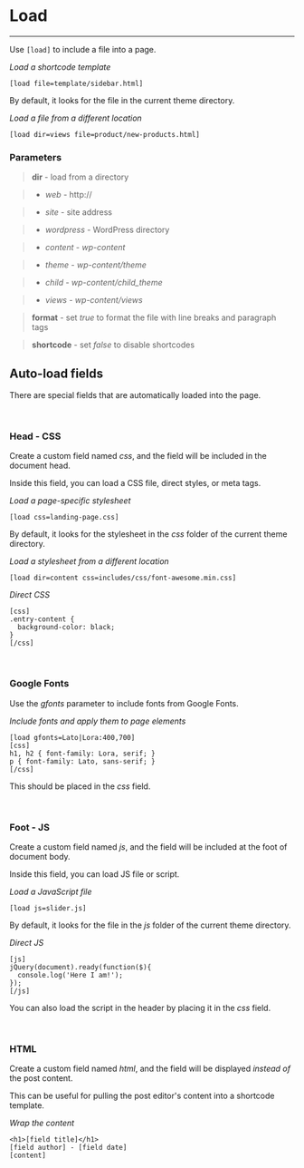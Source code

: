 
# Load

---


Use `[load]` to include a file into a page.

*Load a shortcode template*

~~~
[load file=template/sidebar.html]
~~~

By default, it looks for the file in the current theme directory.

*Load a file from a different location*

~~~
[load dir=views file=product/new-products.html]
~~~



### Parameters

> **dir** - load from a directory

> - *web* - http://

> - *site* - site address

> - *wordpress* - WordPress directory

> - *content* - *wp-content*

> - *theme* - *wp-content/theme*

> - *child* - *wp-content/child_theme*

> - *views* - *wp-content/views*

> **format** - set *true* to format the file with line breaks and paragraph tags

> **shortcode** - set *false* to disable shortcodes

## Auto-load fields



There are special fields that are automatically loaded into the page.

&nbsp;

### Head - CSS

Create a custom field named *css*, and the field will be included in the document head.

Inside this field, you can load a CSS file, direct styles, or meta tags.

*Load a page-specific stylesheet*

~~~
[load css=landing-page.css]
~~~

By default, it looks for the stylesheet in the *css* folder of the current theme directory.

*Load a stylesheet from a different location*

~~~
[load dir=content css=includes/css/font-awesome.min.css]
~~~

*Direct CSS*

~~~
[css]
.entry-content {
  background-color: black;
}
[/css]
~~~


&nbsp;

### Google Fonts

Use the *gfonts* parameter to include fonts from Google Fonts.

*Include fonts and apply them to page elements*

~~~
[load gfonts=Lato|Lora:400,700]
[css]
h1, h2 { font-family: Lora, serif; }
p { font-family: Lato, sans-serif; }
[/css]
~~~

This should be placed in the *css* field.


&nbsp;

### Foot - JS
Create a custom field named *js*, and the field will be included at the foot of document body.

Inside this field, you can load JS file or script.

*Load a JavaScript file*

~~~
[load js=slider.js]
~~~

By default, it looks for the file in the *js* folder of the current theme directory.

*Direct JS*

~~~
[js]
jQuery(document).ready(function($){
  console.log('Here I am!');
});
[/js]
~~~

You can also load the script in the header by placing it in the *css* field.

&nbsp;

### HTML

Create a custom field named *html*, and the field will be displayed *instead of* the post content.

This can be useful for pulling the post editor's content into a shortcode template.

*Wrap the content*

~~~
<h1>[field title]</h1>
[field author] - [field date]
[content]
~~~

